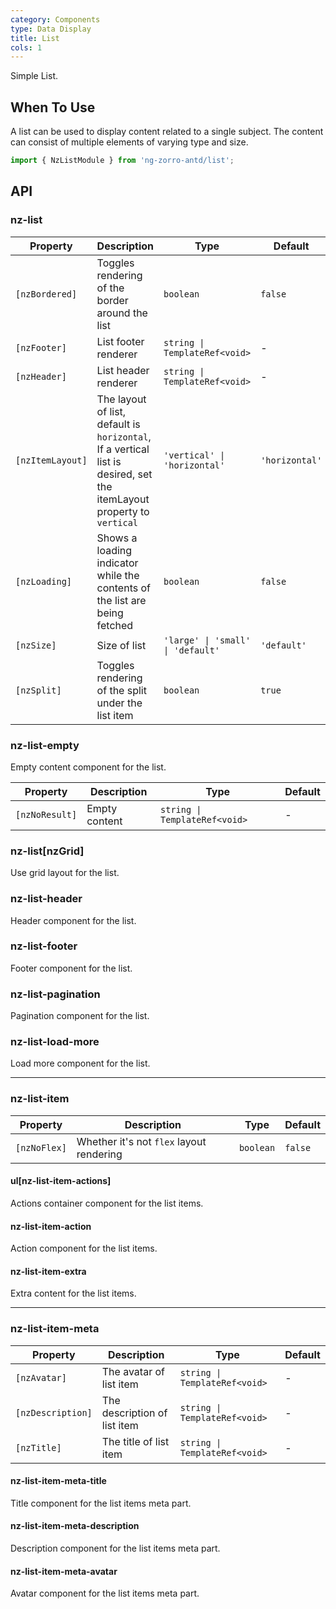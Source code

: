 ```yaml
---
category: Components
type: Data Display
title: List
cols: 1
---
```


Simple List.

## When To Use

A list can be used to display content related to a single subject. The content can consist of multiple elements of varying type and size.

```ts
import { NzListModule } from 'ng-zorro-antd/list';
```

## API

### nz-list

| Property | Description | Type | Default
| --- | --- | --- | --- |
| `[nzBordered]` | Toggles rendering of the border around the list | `boolean` | `false` |
| `[nzFooter]` | List footer renderer | `string \| TemplateRef<void>` | - |
| `[nzHeader]` | List header renderer | `string \| TemplateRef<void>` | - |
| `[nzItemLayout]` | The layout of list, default is `horizontal`, If a vertical list is desired, set the itemLayout property to `vertical` | `'vertical' \| 'horizontal'` | `'horizontal'` |
| `[nzLoading]` | Shows a loading indicator while the contents of the list are being fetched | `boolean` | `false` |
| `[nzSize]` | Size of list | `'large' \| 'small' \| 'default'` | `'default'` |
| `[nzSplit]` | Toggles rendering of the split under the list item | `boolean` | `true` |

### nz-list-empty

Empty content component for the list.

| Property | Description | Type | Default
| --- | --- | --- | --- |
| `[nzNoResult]` | Empty content | `string \| TemplateRef<void>` | - |

### nz-list[nzGrid]

Use grid layout for the list.


### nz-list-header

Header component for the list.

### nz-list-footer

Footer component for the list.

### nz-list-pagination

Pagination component for the list.

### nz-list-load-more

Load more component for the list.

---

### nz-list-item

| Property | Description | Type | Default
| --- | --- | --- | --- |
| `[nzNoFlex]` | Whether it's not `flex` layout rendering | `boolean` | `false` |

#### ul[nz-list-item-actions]

Actions container component for the list items.

#### nz-list-item-action

Action component for the list items.

#### nz-list-item-extra

Extra content for the list items.

---

### nz-list-item-meta

| Property | Description | Type | Default
| --- | --- | --- | --- |
| `[nzAvatar]` | The avatar of list item | `string \| TemplateRef<void>` | - |
| `[nzDescription]` | The description of list item | `string \| TemplateRef<void>` | - |
| `[nzTitle]` | The title of list item | `string \| TemplateRef<void>` | - |

#### nz-list-item-meta-title

Title component for the list items meta part.

#### nz-list-item-meta-description

Description component for the list items meta part.

#### nz-list-item-meta-avatar

Avatar component for the list items meta part.
